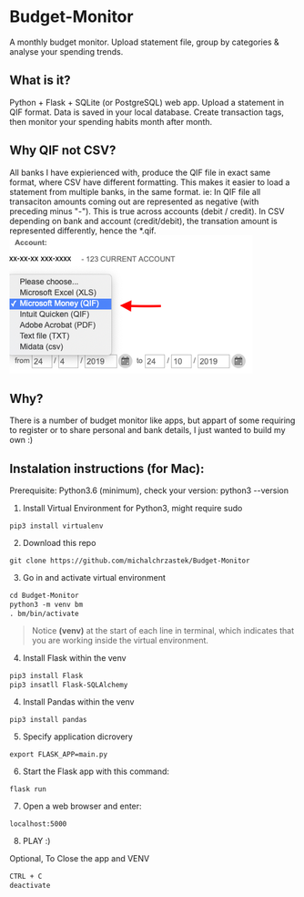 # Budget-Monitor
A monthly budget monitor. Upload statement file, group by categories &amp; analyse your spending trends.

## What is it?
Python + Flask + SQLite (or PostgreSQL) web app. Upload a statement in QIF format. Data is saved in your local database. Create transaction tags, then monitor your spending habits month after month.

## Why QIF not CSV?
All banks I have expierienced with, produce the QIF file in exact same format, where CSV have different formatting.
This makes it easier to load a statement from multiple banks, in the same format.
ie:
In QIF file all transaciton amounts coming out are represented as negative (with preceding minus "-"). This is true across accounts (debit / credit).
In CSV depending on bank and account (credit/debit), the transation amount is represented differently, hence the *.qif.
![alt text](https://github.com/michalchrzastek/Budget-Monitor/blob/master/img/microsoft_money_QIF.png)


## Why?
There is a number of budget monitor like apps, but appart of some requiring to register or to share personal and bank details, I just wanted to build my own :)

## Instalation instructions (for Mac):
Prerequisite: Python3.6 (minimum), check your version: python3 --version

1. Install Virtual Environment for Python3, might require sudo
```
pip3 install virtualenv
```
2. Download this repo
```
git clone https://github.com/michalchrzastek/Budget-Monitor
```
3. Go in and activate virtual environment
```
cd Budget-Monitor
python3 -m venv bm
. bm/bin/activate
```
> Notice **(venv)** at the start of each line in terminal, which indicates that you are working inside the virtual environment.

4. Install Flask within the venv
```
pip3 install Flask
pip3 insatll Flask-SQLAlchemy
```
4. Install Pandas within the venv
```
pip3 install pandas
```
5. Specify application dicrovery 
```
export FLASK_APP=main.py
```
6. Start the Flask app with this command:
```
flask run
```
7. Open a web browser and enter:
```
localhost:5000
```
8. PLAY :)


Optional, To Close the app and VENV
```
CTRL + C
deactivate
```
